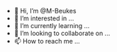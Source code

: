 - 👋 Hi, I’m @M-Beukes
- 👀 I’m interested in ...
- 🌱 I’m currently learning ...
- 💞️ I’m looking to collaborate on ...
- 📫 How to reach me ...

<!---
M-Beukes/M-Beukes is a ✨ special ✨ repository because its `README.md` (this file) appears on your GitHub profile.
You can click the Preview link to take a look at your changes.
--->
